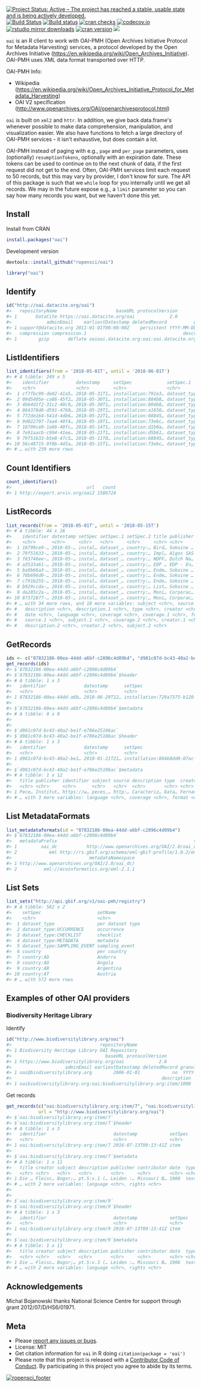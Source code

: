

[![Project Status: Active – The project has reached a stable, usable state and is being actively developed.](https://www.repostatus.org/badges/latest/active.svg)](https://www.repostatus.org/#active)
[![Build Status](https://travis-ci.org/ropensci/oai.svg?branch=master)](https://travis-ci.org/ropensci/oai) 
[![Build status](https://ci.appveyor.com/api/projects/status/h5qu574ky0rk3xxv?svg=true)](https://ci.appveyor.com/project/sckott/oai) 
[![cran checks](https://cranchecks.info/badges/worst/oai)](https://cranchecks.info/pkgs/oai)
[![codecov.io](https://codecov.io/github/ropensci/oai/coverage.svg?branch=master)](https://codecov.io/github/ropensci/oai?branch=master) 
[![rstudio mirror downloads](https://cranlogs.r-pkg.org/badges/oai?color=2ED968)](https://github.com/metacran/cranlogs.app) 
[![cran version](https://www.r-pkg.org/badges/version/oai)](https://cran.r-project.org/package=oai) 
[![](https://badges.ropensci.org/19_status.svg)](https://github.com/ropensci/onboarding/issues/19)

`oai` is an R client to work with OAI-PMH (Open Archives Initiative Protocol for Metadata Harvesting) services, a protocol developed by the Open Archives Initiative (https://en.wikipedia.org/wiki/Open_Archives_Initiative). OAI-PMH uses XML data format transported over HTTP.

OAI-PMH Info:

* Wikipedia (https://en.wikipedia.org/wiki/Open_Archives_Initiative_Protocol_for_Metadata_Harvesting)
* OAI V2 specification (http://www.openarchives.org/OAI/openarchivesprotocol.html)

`oai` is built on `xml2` and `httr`. In addition, we give back data.frame's whenever possible to make data comprehension, manipulation, and visualization easier. We also have functions to fetch a large directory of OAI-PMH services - it isn't exhaustive, but does contain a lot.

OAI-PMH instead of paging with e.g., `page` and `per_page` parameters, uses (optionally) `resumptionTokens`, optionally with an expiration date. These tokens can be used to continue on to the next chunk of data, if the first request did not get to the end. Often, OAI-PMH services limit each request to 50 records, but this may vary by provider, I don't know for sure. The API of this package is such that we `while` loop for you internally until we get all records. We may in the future expose e.g., a `limit` parameter so you can say how many records you want, but we haven't done this yet.

## Install

Install from CRAN


```r
install.packages("oai")
```

Development version


```r
devtools::install_github("ropensci/oai")
```


```r
library("oai")
```

## Identify


```r
id("http://oai.datacite.org/oai")
#>   repositoryName                      baseURL protocolVersion
#> 1       DataCite https://oai.datacite.org/oai             2.0
#>             adminEmail    earliestDatestamp deletedRecord          granularity
#> 1 support@datacite.org 2011-01-01T00:00:00Z    persistent YYYY-MM-DDThh:mm:ssZ
#>   compression compression.1                                    description
#> 1        gzip       deflate oaioai.datacite.org:oai:oai.datacite.org:12425
```

## ListIdentifiers


```r
list_identifiers(from = '2018-05-01T', until = '2018-06-01T')
#> # A tibble: 249 x 5
#>    identifier          datestamp     setSpec             setSpec.1     setSpec.2
#>    <chr>               <chr>         <chr>               <chr>         <chr>    
#>  1 cf7fbc99-de82-41a5… 2018-05-31T1… installation:791e3… dataset_type… country:…
#>  2 09d5405e-ca86-45f2… 2018-05-30T1… installation:804b8… dataset_type… country:…
#>  3 4b64d1f2-31c2-40c9… 2018-05-30T1… installation:804b8… dataset_type… country:…
#>  4 884378d6-d591-4760… 2018-05-29T1… installation:a1650… dataset_type… country:…
#>  5 772de164-541d-4db6… 2018-05-22T1… installation:68845… dataset_type… country:…
#>  6 9d022797-7aa4-40f4… 2018-05-18T1… installation:73ebc… dataset_type… country:…
#>  7 18799ce9-1a66-40fc… 2018-05-14T1… installation:d1b0a… dataset_type… country:…
#>  8 7e91aacb-c994-41ee… 2018-05-21T1… installation:d5b61… dataset_type… country:…
#>  9 79f51633-b5e8-47c5… 2018-05-11T0… installation:68845… dataset_type… country:…
#> 10 56c48715-9f8b-445a… 2018-05-15T1… installation:73ebc… dataset_type… country:…
#> # … with 239 more rows
```

## Count Identifiers


```r
count_identifiers()
#>                            url   count
#> 1 http://export.arxiv.org/oai2 1586724
```

## ListRecords


```r
list_records(from = '2018-05-01T', until = '2018-05-15T')
#> # A tibble: 44 x 26
#>    identifier datestamp setSpec setSpec.1 setSpec.2 title publisher identifier.1
#>    <chr>      <chr>     <chr>   <chr>     <chr>     <chr> <chr>     <chr>       
#>  1 18799ce9-… 2018-05-… instal… dataset_… country:… Bird… Sokoine … https://www…
#>  2 79f51633-… 2018-05-… instal… dataset_… country:… Impl… Aïgos SAS https://www…
#>  3 f83746ee-… 2018-05-… instal… dataset_… country:… NDFF… Dutch Na… https://www…
#>  4 a3533a61-… 2018-05-… instal… dataset_… country:… EDP … EDP - En… https://www…
#>  5 ba9b66a3-… 2018-05-… instal… dataset_… country:… Ende… Sokoine … https://www…
#>  6 78b696d9-… 2018-05-… instal… dataset_… country:… Ende… Sokoine … https://www…
#>  7 c791b255-… 2018-05-… instal… dataset_… country:… Ende… Sokoine … https://www…
#>  8 b929ccda-… 2018-05-… instal… dataset_… country:… List… Sokoine … https://www…
#>  9 da285c2a-… 2018-05-… instal… dataset_… country:… Moni… Corporac… https://www…
#> 10 87372877-… 2018-05-… instal… dataset_… country:… Moni… Corporac… https://www…
#> # … with 34 more rows, and 18 more variables: subject <chr>, source <chr>,
#> #   description <chr>, description.1 <chr>, type <chr>, creator <chr>,
#> #   date <chr>, language <chr>, coverage <chr>, coverage.1 <chr>, format <chr>,
#> #   source.1 <chr>, subject.1 <chr>, coverage.2 <chr>, creator.1 <chr>,
#> #   description.2 <chr>, creator.2 <chr>, subject.2 <chr>
```

## GetRecords


```r
ids <- c("87832186-00ea-44dd-a6bf-c2896c4d09b4", "d981c07d-bc43-40a2-be1f-e786e25106ac")
get_records(ids)
#> $`87832186-00ea-44dd-a6bf-c2896c4d09b4`
#> $`87832186-00ea-44dd-a6bf-c2896c4d09b4`$header
#> # A tibble: 1 x 3
#>   identifier              datestamp      setSpec                                
#>   <chr>                   <chr>          <chr>                                  
#> 1 87832186-00ea-44dd-a6b… 2018-06-29T12… installation:729a7375-b120-4e4f-bb81-a…
#> 
#> $`87832186-00ea-44dd-a6bf-c2896c4d09b4`$metadata
#> # A tibble: 0 x 0
#> 
#> 
#> $`d981c07d-bc43-40a2-be1f-e786e25106ac`
#> $`d981c07d-bc43-40a2-be1f-e786e25106ac`$header
#> # A tibble: 1 x 3
#>   identifier              datestamp      setSpec                                
#>   <chr>                   <chr>          <chr>                                  
#> 1 d981c07d-bc43-40a2-be1… 2018-01-21T21… installation:804b8dd0-07ac-4a30-bf92-3…
#> 
#> $`d981c07d-bc43-40a2-be1f-e786e25106ac`$metadata
#> # A tibble: 1 x 12
#>   title publisher identifier subject source description type  creator date 
#>   <chr> <chr>     <chr>      <chr>   <chr>  <chr>       <chr> <chr>   <chr>
#> 1 Pece… Institut… https://w… peces,… http:… Caracteriz… Data… Fernan… 2018…
#> # … with 3 more variables: language <chr>, coverage <chr>, format <chr>
```

## List MetadataFormats


```r
list_metadataformats(id = "87832186-00ea-44dd-a6bf-c2896c4d09b4")
#> $`87832186-00ea-44dd-a6bf-c2896c4d09b4`
#>   metadataPrefix                                                   schema
#> 1         oai_dc           http://www.openarchives.org/OAI/2.0/oai_dc.xsd
#> 2            eml http://rs.gbif.org/schema/eml-gbif-profile/1.0.2/eml.xsd
#>                             metadataNamespace
#> 1 http://www.openarchives.org/OAI/2.0/oai_dc/
#> 2          eml://ecoinformatics.org/eml-2.1.1
```

## List Sets


```r
list_sets("http://api.gbif.org/v1/oai-pmh/registry")
#> # A tibble: 582 x 2
#>    setSpec                     setName         
#>    <chr>                       <chr>           
#>  1 dataset_type                per dataset type
#>  2 dataset_type:OCCURRENCE     occurrence      
#>  3 dataset_type:CHECKLIST      checklist       
#>  4 dataset_type:METADATA       metadata        
#>  5 dataset_type:SAMPLING_EVENT sampling_event  
#>  6 country                     per country     
#>  7 country:AD                  Andorra         
#>  8 country:AO                  Angola          
#>  9 country:AR                  Argentina       
#> 10 country:AT                  Austria         
#> # … with 572 more rows
```

## Examples of other OAI providers

### Biodiversity Heritage Library

Identify


```r
id("http://www.biodiversitylibrary.org/oai")
#>                                 repositoryName
#> 1 Biodiversity Heritage Library OAI Repository
#>                                   baseURL protocolVersion
#> 1 https://www.biodiversitylibrary.org/oai             2.0
#>                    adminEmail earliestDatestamp deletedRecord granularity
#> 1 oai@biodiversitylibrary.org        2006-01-01            no  YYYY-MM-DD
#>                                                        description
#> 1 oaibiodiversitylibrary.org:oai:biodiversitylibrary.org:item/1000
```

Get records


```r
get_records(c("oai:biodiversitylibrary.org:item/7", "oai:biodiversitylibrary.org:item/9"),
            url = "http://www.biodiversitylibrary.org/oai")
#> $`oai:biodiversitylibrary.org:item/7`
#> $`oai:biodiversitylibrary.org:item/7`$header
#> # A tibble: 1 x 3
#>   identifier                         datestamp            setSpec
#>   <chr>                              <chr>                <chr>  
#> 1 oai:biodiversitylibrary.org:item/7 2016-07-13T09:13:41Z item   
#> 
#> $`oai:biodiversitylibrary.org:item/7`$metadata
#> # A tibble: 1 x 11
#>   title creator subject description publisher contributor date  type  identifier
#>   <chr> <chr>   <chr>   <chr>       <chr>     <chr>       <chr> <chr> <chr>     
#> 1 Die … Fleisc… Bogor;… pt.5:v.1 (… Leiden :… Missouri B… 1900  text… https://w…
#> # … with 2 more variables: language <chr>, rights <chr>
#> 
#> 
#> $`oai:biodiversitylibrary.org:item/9`
#> $`oai:biodiversitylibrary.org:item/9`$header
#> # A tibble: 1 x 3
#>   identifier                         datestamp            setSpec
#>   <chr>                              <chr>                <chr>  
#> 1 oai:biodiversitylibrary.org:item/9 2016-07-13T09:13:41Z item   
#> 
#> $`oai:biodiversitylibrary.org:item/9`$metadata
#> # A tibble: 1 x 11
#>   title creator subject description publisher contributor date  type  identifier
#>   <chr> <chr>   <chr>   <chr>       <chr>     <chr>       <chr> <chr> <chr>     
#> 1 Die … Fleisc… Bogor;… pt.5:v.3 (… Leiden :… Missouri B… 1906  text… https://w…
#> # … with 2 more variables: language <chr>, rights <chr>
```


## Acknowledgements

Michal Bojanowski thanks National Science Centre for support through grant 2012/07/D/HS6/01971.


## Meta

* Please [report any issues or bugs](https://github.com/ropensci/oai/issues).
* License: MIT
* Get citation information for `oai` in R doing `citation(package = 'oai')`
* Please note that this project is released with a [Contributor Code of Conduct][coc].
By participating in this project you agree to abide by its terms.

[![ropensci_footer](https://ropensci.org/public_images/github_footer.png)](https://ropensci.org)

[coc]: https://github.com/ropensci/oai/blob/master/CODE_OF_CONDUCT.md
